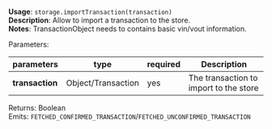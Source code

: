 **Usage**: `storage.importTransaction(transaction)`     
**Description**: Allow to import a transaction to the store.    
**Notes**: TransactionObject needs to contains basic vin/vout information.

Parameters: 

| parameters             | type              | required       | Description                                                             |  
|------------------------|-------------------|----------------| ------------------------------------------------------------------------|
| **transaction**        | Object/Transaction| yes            | The transaction to import to the store                                  |


Returns: Boolean     
Emits: `FETCHED_CONFIRMED_TRANSACTION`/`FETCHED_UNCONFIRMED_TRANSACTION`

